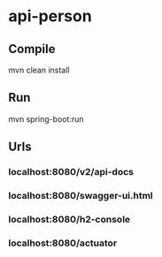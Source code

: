 # api-person

## Compile
mvn clean install

## Run
mvn spring-boot:run

## Urls

### localhost:8080/v2/api-docs
### localhost:8080/swagger-ui.html
### localhost:8080/h2-console
### localhost:8080/actuator
